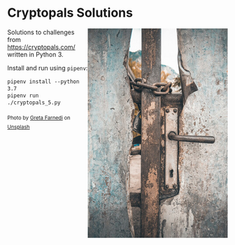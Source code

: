 # Cryptopals Solutions

<img align="right" src="splash.jpg">

Solutions to challenges from https://cryptopals.com/ written in Python 3.

Install and run using `pipenv`:

    pipenv install --python 3.7
    pipenv run ./cryptopals_5.py

<sub>Photo by <a href="https://unsplash.com/@gretafarnedi">Greta Farnedi</a> on <a href="https://unsplash.com/">Unsplash</a></sub>
